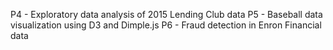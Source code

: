
P4 - Exploratory data analysis of 2015 Lending Club data 
P5 - Baseball data visualization using D3 and Dimple.js 
P6 - Fraud detection in Enron Financial data  
